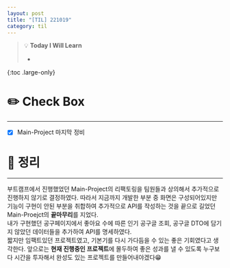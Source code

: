```yaml
---
layout: post
title: "[TIL] 221019"
category: til
---
```

> 💡 **Today I Will Learn**
>
> * 

{:toc .large-only}

# ✏️ Check Box
***

* [x] <label>Main-Project 마지막 정비</label>

# 📌 정리
***

부트캠프에서 진행했었던 Main-Project의 리팩토링을 팀원들과 상의해서 추가적으로 진행하지 않기로 결정하였다. 따라서 지금까지 개발한 부분 중 화면은 구성되어있지만 기능이 구현이 안된 부분을 취합하여 추가적으로 API를 작성하는 것을 끝으로 길었던 Main-Proejct의 **끝마무리**를 지었다.  
내가 구현했던 공구페이지에서 좋아요 수에 따른 인기 공구글 조회, 공구글 DTO에 담기지 않았던 데이터들을 추가하여 API를 명세하였다.  
짧지만 임팩트있던 프로젝트였고, 기본기를 다시 가다듬을 수 있는 좋은 기회였다고 생각한다. 앞으로는 **현재 진행중인 프로젝트**에 몰두하여 좋은 성과를 낼 수 있도록 누구보다 시간을 투자해서 완성도 있는 프로젝트를 만들어내야겠다😁